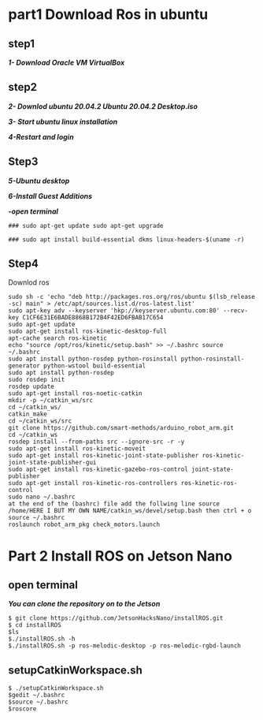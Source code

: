  # part1 Download Ros in ubuntu
## step1
***1- Download Oracle VM VirtualBox***
## step2
***2- Downlod ubuntu 20.04.2 Ubuntu 20.04.2 Desktop.iso***

***3- Start ubuntu linux installation***

***4-Restart and login***

## Step3
***5-Ubuntu desktop***

***6-Install Guest Additions***

***-open terminal***

```
### sudo apt-get update sudo apt-get upgrade 

### sudo apt install build-essential dkms linux-headers-$(uname -r) 
```
## Step4
Downlod ros 
```
sudo sh -c 'echo "deb http://packages.ros.org/ros/ubuntu $(lsb_release -sc) main" > /etc/apt/sources.list.d/ros-latest.list'
sudo apt-key adv --keyserver 'hkp://keyserver.ubuntu.com:80' --recv-key C1CF6E31E6BADE8868B172B4F42ED6FBAB17C654
sudo apt-get update
sudo apt-get install ros-kinetic-desktop-full
apt-cache search ros-kinetic
echo "source /opt/ros/kinetic/setup.bash" >> ~/.bashrc source ~/.bashrc
sudo apt install python-rosdep python-rosinstall python-rosinstall-generator python-wstool build-essential
sudo apt install python-rosdep
sudo rosdep init
rosdep update
sudo apt-get install ros-noetic-catkin
mkdir -p ~/catkin_ws/src
cd ~/catkin_ws/
catkin_make
cd ~/catkin_ws/src
git clone https://github.com/smart-methods/arduino_robot_arm.git
cd ~/catkin_ws
rosdep install --from-paths src --ignore-src -r -y
sudo apt-get install ros-kinetic-moveit
sudo apt-get install ros-kinetic-joint-state-publisher ros-kinetic-joint-state-publisher-gui
sudo apt-get install ros-kinetic-gazebo-ros-control joint-state-publisher
sudo apt-get install ros-kinetic-ros-controllers ros-kinetic-ros-control
sudo nano ~/.bashrc
at the end of the (bashrc) file add the follwing line source /home/HERE I BUT MY OWN NAME/catkin_ws/devel/setup.bash then ctrl + o
source ~/.bashrc
roslaunch robot_arm_pkg check_motors.launch
```
# Part 2 Install ROS on Jetson Nano
## open terminal
***You can clone the repository on to the Jetson***
```
$ git clone https://github.com/JetsonHacksNano/installROS.git
$ cd installROS
$ls
$./installROS.sh -h
$./installROS.sh -p ros-melodic-desktop -p ros-melodic-rgbd-launch
```
## setupCatkinWorkspace.sh
```
$ ./setupCatkinWorkspace.sh
$gedit ~/.bashrc
$source ~/.bashrc
$roscore
```

